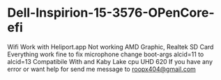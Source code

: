 # Dell-Inspirion-15-3576-OPenCore-efi
Wifi Work with Heliport.app
Not working AMD Graphic, Realtek SD Card 
Everything work fine 
to fix microphone change boot-args alcid=11 to alcid=13
Compatibile With and Kaby Lake cpu UHD 620 
If you have any error or want help for send me message to roopx404@gmail.com
